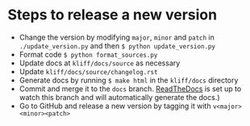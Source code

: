 # Steps to release a new version 

- Change the version by modifying `major`, `minor` and `patch` in `./update_version.py` 
  and then `$ python update_version.py`
- Format code `$ python format_sources.py`
- Update docs at `kliff/docs/source` as necessary 
- Update `kliff/docs/source/changelog.rst`
- Generate docs by running `$ make html` in the `kliff/docs` directory
- Commit and merge it to the `docs` branch. [ReadTheDocs](https://readthedocs.org) 
  is set up to watch this branch and will automatically generate the docs.)
- Go to GitHub and release a new version by tagging it with `v<major><minor><patch>`